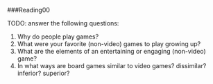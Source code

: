 ###Reading00

TODO: answer the following questions:

1. Why do people play games?
2. What were your favorite (non-video) games to play growing up?
3. What are the elements of an entertaining or engaging (non-video) game?
4. In what ways are board games similar to video games? dissimilar? inferior? superior?
